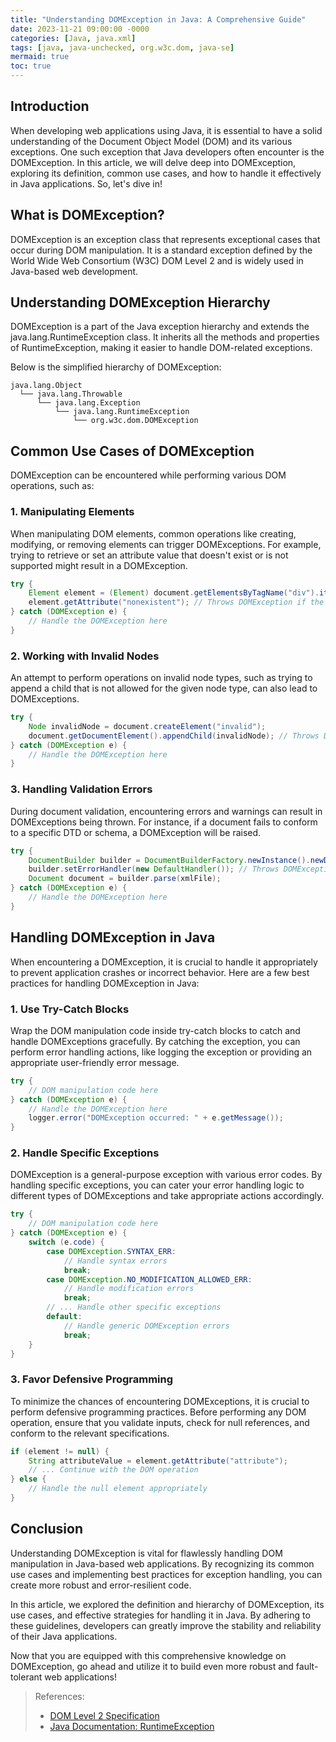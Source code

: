 ```yaml
---
title: "Understanding DOMException in Java: A Comprehensive Guide"
date: 2023-11-21 09:00:00 -0000
categories: [Java, java.xml]
tags: [java, java-unchecked, org.w3c.dom, java-se]
mermaid: true
toc: true
---
```



## Introduction

When developing web applications using Java, it is essential to have a solid understanding of the Document Object Model (DOM) and its various exceptions. One such exception that Java developers often encounter is the DOMException. In this article, we will delve deep into DOMException, exploring its definition, common use cases, and how to handle it effectively in Java applications. So, let's dive in!

## What is DOMException?

DOMException is an exception class that represents exceptional cases that occur during DOM manipulation. It is a standard exception defined by the World Wide Web Consortium (W3C) DOM Level 2 and is widely used in Java-based web development.

## Understanding DOMException Hierarchy

DOMException is a part of the Java exception hierarchy and extends the java.lang.RuntimeException class. It inherits all the methods and properties of RuntimeException, making it easier to handle DOM-related exceptions.

Below is the simplified hierarchy of DOMException:

```
java.lang.Object
  └── java.lang.Throwable
      └── java.lang.Exception
          └── java.lang.RuntimeException
              └── org.w3c.dom.DOMException
```

## Common Use Cases of DOMException

DOMException can be encountered while performing various DOM operations, such as:

### 1. Manipulating Elements

When manipulating DOM elements, common operations like creating, modifying, or removing elements can trigger DOMExceptions. For example, trying to retrieve or set an attribute value that doesn't exist or is not supported might result in a DOMException.

```java
try {
    Element element = (Element) document.getElementsByTagName("div").item(0);
    element.getAttribute("nonexistent"); // Throws DOMException if the attribute doesn't exist
} catch (DOMException e) {
    // Handle the DOMException here
}
```

### 2. Working with Invalid Nodes

An attempt to perform operations on invalid node types, such as trying to append a child that is not allowed for the given node type, can also lead to DOMExceptions.

```java
try {
    Node invalidNode = document.createElement("invalid");
    document.getDocumentElement().appendChild(invalidNode); // Throws DOMException if the operation is invalid
} catch (DOMException e) {
    // Handle the DOMException here
}
```

### 3. Handling Validation Errors

During document validation, encountering errors and warnings can result in DOMExceptions being thrown. For instance, if a document fails to conform to a specific DTD or schema, a DOMException will be raised.

```java
try {
    DocumentBuilder builder = DocumentBuilderFactory.newInstance().newDocumentBuilder();
    builder.setErrorHandler(new DefaultHandler()); // Throws DOMException during validation errors
    Document document = builder.parse(xmlFile);
} catch (DOMException e) {
    // Handle the DOMException here
}
```

## Handling DOMException in Java

When encountering a DOMException, it is crucial to handle it appropriately to prevent application crashes or incorrect behavior. Here are a few best practices for handling DOMException in Java:

### 1. Use Try-Catch Blocks

Wrap the DOM manipulation code inside try-catch blocks to catch and handle DOMExceptions gracefully. By catching the exception, you can perform error handling actions, like logging the exception or providing an appropriate user-friendly error message.

```java
try {
    // DOM manipulation code here
} catch (DOMException e) {
    // Handle the DOMException here
    logger.error("DOMException occurred: " + e.getMessage());
}
```

### 2. Handle Specific Exceptions

DOMException is a general-purpose exception with various error codes. By handling specific exceptions, you can cater your error handling logic to different types of DOMExceptions and take appropriate actions accordingly.

```java
try {
    // DOM manipulation code here
} catch (DOMException e) {
    switch (e.code) {
        case DOMException.SYNTAX_ERR:
            // Handle syntax errors
            break;
        case DOMException.NO_MODIFICATION_ALLOWED_ERR:
            // Handle modification errors
            break;
        // ... Handle other specific exceptions
        default:
            // Handle generic DOMException errors
            break;
    }
}
```

### 3. Favor Defensive Programming

To minimize the chances of encountering DOMExceptions, it is crucial to perform defensive programming practices. Before performing any DOM operation, ensure that you validate inputs, check for null references, and conform to the relevant specifications.

```java
if (element != null) {
    String attributeValue = element.getAttribute("attribute");
    // ... Continue with the DOM operation
} else {
    // Handle the null element appropriately
}
```

## Conclusion

Understanding DOMException is vital for flawlessly handling DOM manipulation in Java-based web applications. By recognizing its common use cases and implementing best practices for exception handling, you can create more robust and error-resilient code.

In this article, we explored the definition and hierarchy of DOMException, its use cases, and effective strategies for handling it in Java. By adhering to these guidelines, developers can greatly improve the stability and reliability of their Java applications.

Now that you are equipped with this comprehensive knowledge on DOMException, go ahead and utilize it to build even more robust and fault-tolerant web applications!

> References:
> - [DOM Level 2 Specification](https://www.w3.org/TR/2000/REC-DOM-Level-2-Core-20001113/)
> - [Java Documentation: RuntimeException](https://docs.oracle.com/javase/8/docs/api/java/lang/RuntimeException.html)
